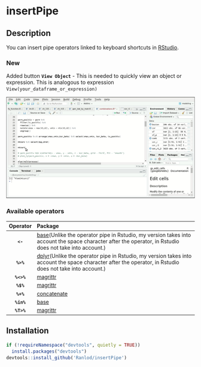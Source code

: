 insertPipe
================

Description
-----------

You can insert pipe operators linked to keyboard shortcuts in [RStudio](https://www.rstudio.com/products/RStudio/).

### New

Added button **`View Object`** - This is needed to quickly view an object or expression. This is analogous to expression `View(your_dataframe_or_expression)`

![](view_example.gif)

### Available operators

<table>
<colgroup>
<col width="13%" />
<col width="86%" />
</colgroup>
<thead>
<tr class="header">
<th align="center">Operator</th>
<th align="left">Package</th>
</tr>
</thead>
<tbody>
<tr class="odd">
<td align="center"><strong><code>&lt;-</code></strong></td>
<td align="left"><a href="https://rdrr.io/r/base/assignOps.html">base</a>(Unlike the operator pipe in Rstudio, my version takes into account the space character after the operator, in Rstudio does not take into account.)</td>
</tr>
<tr class="odd">
<td align="center"><strong><code>%&gt;%</code></strong></td>
<td align="left"><a href="https://dplyr.tidyverse.org/">dplyr</a>(Unlike the operator pipe in Rstudio, my version takes into account the space character after the operator, in Rstudio does not take into account.)</td>
</tr>
<tr class="odd">
<td align="center"><strong><code>%&lt;&gt;%</code></strong></td>
<td align="left"><a href="https://magrittr.tidyverse.org/">magrittr</a></td>
</tr>
<tr class="odd">
<td align="center"><strong><code>%$%</code></strong></td>
<td align="left"><a href="https://magrittr.tidyverse.org/">magrittr</a></td>
</tr>
<tr class="odd">
<td align="center"><strong><code>%+%</code></strong></td>
<td align="left"><a href="https://github.com/jamesdunham/concatenate">concatenate</a></td>
</tr>
<tr class="odd">
<td align="center"><strong><code>%in%</code></strong></td>
<td align="left"><a href="https://stat.ethz.ch/R-manual/R-devel/library/base/html/match.html">base</a></td>
</tr>
<tr class="odd">
<td align="center"><strong><code>%T&gt;%</code></strong></td>
<td align="left"><a href="https://magrittr.tidyverse.org/">magrittr</a></td>
</tr>
</tbody>
</table>



Installation
------------

``` r
if (!requireNamespace("devtools", quietly = TRUE))
  install.packages("devtools")
devtools::install_github('Ranlod/insertPipe')
```
